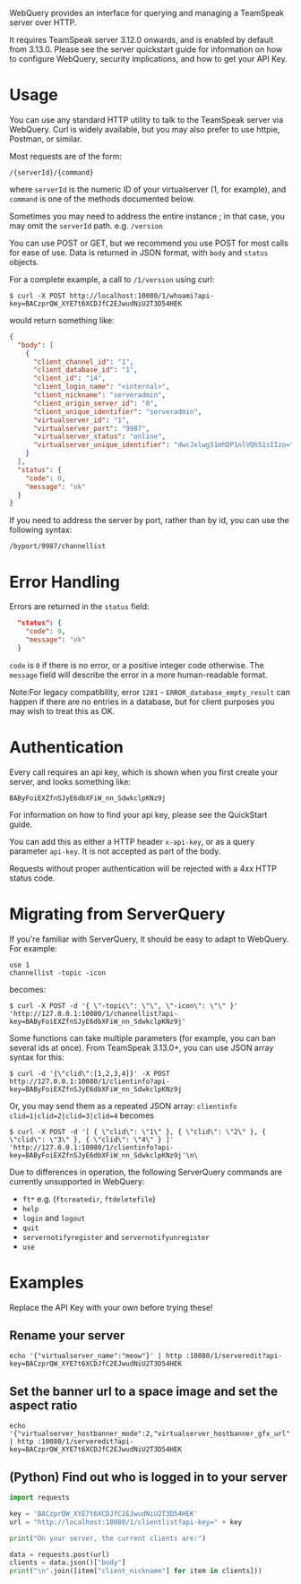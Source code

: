 WebQuery provides an interface for querying and managing a TeamSpeak server over HTTP.

It requires TeamSpeak server 3.12.0 onwards, and is enabled by default from 3.13.0. Please see the server quickstart guide for information on how to configure WebQuery, security implications, and how to get your API Key.
 
# Usage

You can use any standard HTTP utility to talk to the TeamSpeak server via WebQuery. Curl is widely available, but you may also prefer to use httpie, Postman, or similar. 

Most requests are of the form:

`/{serverId}/{command}`

where `serverId` is the numeric ID of your virtualserver (1, for example), and `command` is one of the methods documented below. 

Sometimes you may need to address the entire instance ; in that case, you may omit the `serverId` path. e.g. `/version`

You can use POST or GET, but we recommend you use POST for most calls for ease of use. Data is returned in JSON format, with `body` and `status` objects. 
 
For a complete example, a call to `/1/version` using curl:

```shell
$ curl -X POST http://localhost:10080/1/whoami?api-key=BACzprQW_XYE7t6XCDJfC2EJwudNiU2T3D54HEK
```

would return something like:
```json
{
  "body": [
    {
      "client_channel_id": "1",
      "client_database_id": "1",
      "client_id": "14",
      "client_login_name": "<internal>",
      "client_nickname": "serveradmin",
      "client_origin_server_id": "0",
      "client_unique_identifier": "serveradmin",
      "virtualserver_id": "1",
      "virtualserver_port": "9987",
      "virtualserver_status": "online",
      "virtualserver_unique_identifier": "dwcJxlwg51mhDP1nlVQh51sIIzo="
    }
  ],
  "status": {
    "code": 0,
    "message": "ok"
  }
}
```

If you need to address the server by port, rather than by id, you can use the following syntax:

`/byport/9987/channellist`

# Error Handling

Errors are returned in the `status` field:

```json
  "status": {
    "code": 0,
    "message": "ok"
  }
```

`code` is `0` if there is no error, or a positive integer code otherwise. The `message` field will describe the error in a more human-readable format.

Note:For legacy compatibility, error `1281` - `ERROR_database_empty_result` can happen if there are no entries in a database, but for client purposes you may wish to treat this as OK.

# Authentication

Every call requires an api key, which is shown when you first create your server, and looks something like:

`BAByFoiEXZfnSJyE6dbXFiW_nn_SdwkclpKNz9j`

For information on how to find your api key, please see the QuickStart guide.

You can add this as either a HTTP header `x-api-key`, or as a query parameter `api-key`. It is not accepted as part of the body.

Requests without proper authentication will be rejected with a 4xx HTTP status code.

# Migrating from ServerQuery

If you're familiar with ServerQuery, it should be easy to adapt to WebQuery.  For example:

```
use 1
channellist -topic -icon
```

becomes:

```shell
$ curl -X POST -d '{ \"-topic\": \"\", \"-icon\": \"\" }' 'http://127.0.0.1:10080/1/channellist?api-key=BAByFoiEXZfnSJyE6dbXFiW_nn_SdwkclpKNz9j'
```

Some functions can take multiple parameters (for example, you can ban several ids at once). From TeamSpeak 3.13.0+, you can use JSON array syntax for this:

```shell
$ curl -d '{\"clid\":[1,2,3,4]}' -X POST http://127.0.0.1:10080/1/clientinfo?api-key=BAByFoiEXZfnSJyE6dbXFiW_nn_SdwkclpKNz9j
```

Or, you may send them as a repeated JSON array: `clientinfo clid=1|clid=2|clid=3|clid=4` becomes

```shell
$ curl -X POST -d '[ { \"clid\": \"1\" }, { \"clid\": \"2\" }, { \"clid\": \"3\" }, { \"clid\": \"4\" } ]' 'http://127.0.0.1:10080/1/clientinfo?api-key=BAByFoiEXZfnSJyE6dbXFiW_nn_SdwkclpKNz9j'\n\
```

Due to differences in operation, the following ServerQuery commands are currently unsupported in WebQuery:
* `ft*` e.g. (`ftcreatedir`, `ftdeletefile`)
* `help`
* `login` and `logout`
* `quit`
* `servernotifyregister` and `servernotifyunregister`
* `use`

# Examples

Replace the API Key with your own before trying these!

## Rename your server

```shell
echo '{"virtualserver_name":"meow"}' | http :10080/1/serveredit?api-key=BACzprQW_XYE7t6XCDJfC2EJwudNiU2T3D54HEK
```

## Set the banner url to a space image and set the aspect ratio

```shell
echo '{"virtualserver_hostbanner_mode":2,"virtualserver_hostbanner_gfx_url":"https://apod.nasa.gov/apod/image/2009/m31abtpmoon.jpg"}' | http :10080/1/serveredit?api-key=BACzprQW_XYE7t6XCDJfC2EJwudNiU2T3D54HEK
```

## (Python) Find out who is logged in to your server

```python
import requests

key = 'BACzprQW_XYE7t6XCDJfC2EJwudNiU2T3D54HEK'
url = "http://localhost:10080/1/clientlist?api-key=" + key

print("On your server, the current clients are:")

data = requests.post(url)
clients = data.json()["body"]
print("\n".join([item["client_nickname"] for item in clients]))
```
